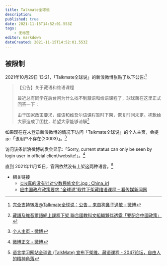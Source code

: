 ```yaml
---
title: Talkmate全球说
description: 
published: true
date: 2021-11-15T14:52:01.553Z
tags:
    - 无标签
editor: markdown
dateCreated: 2021-11-15T14:52:01.553Z
---
```


## 被限制

2021年10月29日 13:21，「Talkmate全球说」的新浪微博张贴了以下公告:[^cV9h4]

[^cV9h4]: [完全支持转发@Talkmate全球说：公告... 来自狗鼻子過敏 - 微博](https://archive.md/cV9h4 "https://weibo.com/5969074833/KF9On35e8")

> 【公告】关于藏语和维语课程
>
> 最近总有同学在后台问为什么找不到藏语和维语课程了，球球菌在这里正式回答一下：
>
> 由于国家政策要求，藏语和维吾尔语课程暂时下架，恢复时间未定。抱歉给大家造成了困扰，希望大家能够谅解[^9174]

[^9174]: [藏語及維吾爾語網上課程下架 聯合國教科文組織夥伴透露「要配合中國政策」](https://web.archive.org/web/20211031235832/https://gongjyuhok.hk/articles/9174)

如果现在在未登录新浪微博的情况下访问「Talkmate全球说」的个人主页，会提示:「该用户不存在(20003)」。[^3ycbP]

[^3ycbP]: [个人主页 - 微博](https://archive.ph/3ycbP "https://weibo.com/u/5487063021")

访问该条新浪微博转发会显示:「Sorry, current status can only be seen by login user in official client/website!」。[^RMbZQ]

[^RMbZQ]: [微博正文 - 微博](https://archive.ph/RMbZQ "https://weibo.com/5969074833/KF9On35e8")

直到 2021年11月15日，官网依然没有上架这两种语言。[^16706]

[^16706]: [语言学习网站全球说 (TalkMate) 宣布下架维、藏语课程 - 2047论坛，自由人的精神角落](https://web.archive.org/web/20211115071544/https://2047.name/t/16706)

+ 相关链接
    + [🇨🇳真的没有针对少数民族文化.jpg : China_irl](https://web.archive.org/web/20211030151643/https://old.reddit.com/r/China_irl/comments/qiz0a0/真的没有针对少数民族文化jpg/)
    + [应中国政府政策要求 “全球说”软件下架藏维语课程 – 看传媒新闻网](https://web.archive.org/web/20211115063107/https://vct.news/news/8fced8b7-d037-4925-8d28-b3f5a95913ae)
